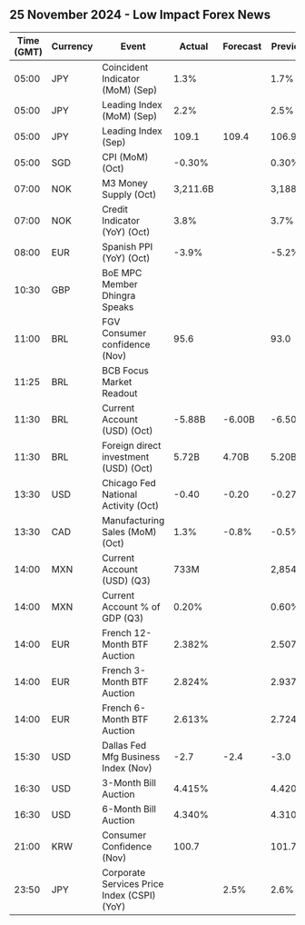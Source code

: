 ## 25 November 2024 - Low Impact Forex News

| Time (GMT) | Currency | Event | Actual | Forecast | Previous |
|------|----------|-------|--------|----------|----------|
| 05:00 | JPY | Coincident Indicator (MoM) (Sep) | 1.3% |  | 1.7% |
| 05:00 | JPY | Leading Index (MoM) (Sep) | 2.2% |  | 2.5% |
| 05:00 | JPY | Leading Index (Sep) | 109.1 | 109.4 | 106.9 |
| 05:00 | SGD | CPI (MoM) (Oct) | -0.30% |  | 0.30% |
| 07:00 | NOK | M3 Money Supply (Oct) | 3,211.6B |  | 3,188.3B |
| 07:00 | NOK | Credit Indicator (YoY) (Oct) | 3.8% |  | 3.7% |
| 08:00 | EUR | Spanish PPI (YoY) (Oct) | -3.9% |  | -5.2% |
| 10:30 | GBP | BoE MPC Member Dhingra Speaks |  |  |  |
| 11:00 | BRL | FGV Consumer confidence (Nov) | 95.6 |  | 93.0 |
| 11:25 | BRL | BCB Focus Market Readout |  |  |  |
| 11:30 | BRL | Current Account (USD) (Oct) | -5.88B | -6.00B | -6.50B |
| 11:30 | BRL | Foreign direct investment (USD) (Oct) | 5.72B | 4.70B | 5.20B |
| 13:30 | USD | Chicago Fed National Activity (Oct) | -0.40 | -0.20 | -0.27 |
| 13:30 | CAD | Manufacturing Sales (MoM) (Oct) | 1.3% | -0.8% | -0.5% |
| 14:00 | MXN | Current Account (USD) (Q3) | 733M |  | 2,854M |
| 14:00 | MXN | Current Account % of GDP (Q3) | 0.20% |  | 0.60% |
| 14:00 | EUR | French 12-Month BTF Auction | 2.382% |  | 2.507% |
| 14:00 | EUR | French 3-Month BTF Auction | 2.824% |  | 2.937% |
| 14:00 | EUR | French 6-Month BTF Auction | 2.613% |  | 2.724% |
| 15:30 | USD | Dallas Fed Mfg Business Index (Nov) | -2.7 | -2.4 | -3.0 |
| 16:30 | USD | 3-Month Bill Auction | 4.415% |  | 4.420% |
| 16:30 | USD | 6-Month Bill Auction | 4.340% |  | 4.310% |
| 21:00 | KRW | Consumer Confidence (Nov) | 100.7 |  | 101.7 |
| 23:50 | JPY | Corporate Services Price Index (CSPI) (YoY) |  | 2.5% | 2.6% |
